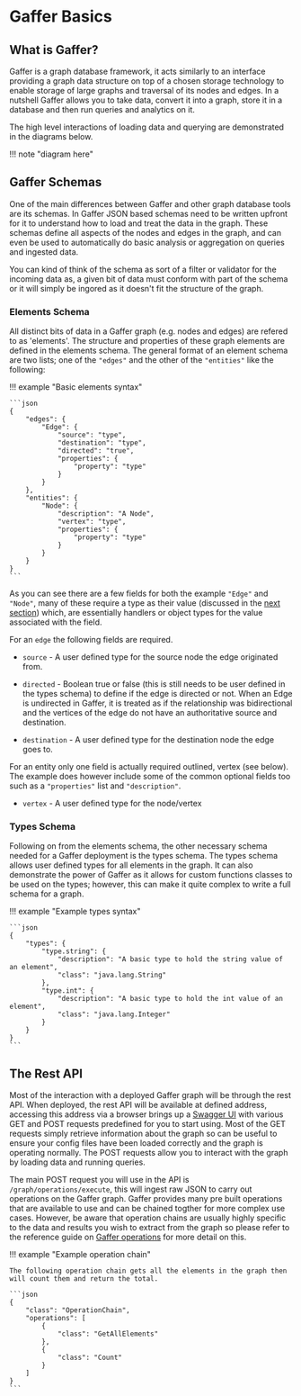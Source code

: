 # Gaffer Basics

## What is Gaffer?

Gaffer is a graph database framework, it acts similarly to an interface providing a graph data
structure on top of a chosen storage technology to enable storage of large graphs and traversal of
its nodes and edges. In a nutshell Gaffer allows you to take data, convert it into a graph, store it
in a database and then run queries and analytics on it.

The high level interactions of loading data and querying are demonstrated in the diagrams below.

!!! note "diagram here"

## Gaffer Schemas

One of the main differences between Gaffer and other graph database tools are its schemas. In Gaffer
JSON based schemas need to be written upfront for it to understand how to load and treat the data in
the graph. These schemas define all aspects of the nodes and edges in the graph, and can even be
used to automatically do basic analysis or aggregation on queries and ingested data.

You can kind of think of the schema as sort of a filter or validator for the incoming data as, a
given bit of data must conform with part of the schema or it will simply be ingored as it doesn't
fit the structure of the graph.

### Elements Schema

All distinct bits of data in a Gaffer graph (e.g. nodes and edges) are refered to as 'elements'. The
structure and properties of these graph elements are defined in the elements schema. The general
format of an element schema are two lists; one of the `"edges"` and the other of the `"entities"`
like the following:

!!! example "Basic elements syntax"

    ```json
    {
        "edges": {
            "Edge": {
                "source": "type",
                "destination": "type",
                "directed": "true",
                "properties": {
                    "property": "type"
                }
            }
        },
        "entities": {
            "Node": {
                "description": "A Node",
                "vertex": "type",
                "properties": {
                    "property": "type"
                }
            }
        }
    }
    ```

As you can see there are a few fields for both the example `"Edge"` and `"Node"`, many of these
require a type as their value (discussed in the [next section](#types-schema)) which, are
essentially handlers or object types for the value associated with the field.

For an `edge` the following fields are required.

- `source` - A user defined type for the source node the edge originated from.

- `directed` - Boolean true or false (this is still needs to be user defined in the types schema) to
    define if the edge is directed or not. When an Edge is undirected in Gaffer, it is treated as if
    the relationship was bidirectional and the vertices of the edge do not have an authoritative
    source and destination.

- `destination` - A user defined type for the destination node the edge goes to.

For an entity only one field is actually required outlined, vertex (see below). The example does
however include some of the common optional fields too such as a `"properties"` list and
`"description"`.

- `vertex` - A user defined type for the node/vertex

### Types Schema

Following on from the elements schema, the other necessary schema needed for a Gaffer deployment is
the types schema.  The types schema allows user defined types for all elements in the graph. It can
also demonstrate the power of Gaffer as it allows for custom functions classes to be used on the
types; however, this can make it quite complex to write a full schema for a graph.

!!! example "Example types syntax"

    ```json
    {
        "types": {
            "type.string": {
                "description": "A basic type to hold the string value of an element",
                "class": "java.lang.String"
            },
            "type.int": {
                "description": "A basic type to hold the int value of an element",
                "class": "java.lang.Integer"
            }
        }
    }
    ```

## The Rest API

Most of the interaction with a deployed Gaffer graph will be through the rest API. When deployed,
the rest API will be available at defined address, accessing this address via a browser brings up a
[Swagger UI](https://swagger.io/) with various GET and POST requests predefined for you to start
using. Most of the GET requests simply retrieve information about the graph so can be useful to
ensure your config files have been loaded correctly and the graph is operating normally. The POST
requests allow you to interact with the graph by loading data and running queries.

The main POST request you will use in the API is `/graph/operations/execute`, this will ingest raw
JSON to carry out operations on the Gaffer graph. Gaffer provides many pre built operations that are
available to use and can be chained togther for more complex use cases. However, be aware that
operation chains are usually highly specific to the data and results you wish to extract from the
graph so please refer to the reference guide on [Gaffer
operations](../reference/operations-guide/operations.md) for more detail on this.

!!! example "Example operation chain"

    The following operation chain gets all the elements in the graph then
    will count them and return the total.

    ```json
    {
        "class": "OperationChain",
        "operations": [
            {
                "class": "GetAllElements"
            },
            {
                "class": "Count"
            }
        ]
    }
    ```
